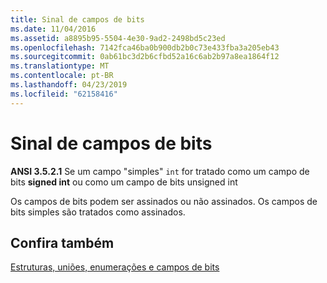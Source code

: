 ```yaml
---
title: Sinal de campos de bits
ms.date: 11/04/2016
ms.assetid: a8895b95-5504-4e30-9ad2-2498bd5c23ed
ms.openlocfilehash: 7142fca46ba0b900db2b0c73e433fba3a205eb43
ms.sourcegitcommit: 0ab61bc3d2b6cfbd52a16c6ab2b97a8ea1864f12
ms.translationtype: MT
ms.contentlocale: pt-BR
ms.lasthandoff: 04/23/2019
ms.locfileid: "62158416"
---
```

# <a name="sign-of-bit-fields"></a>Sinal de campos de bits

**ANSI 3.5.2.1** Se um campo "simples" `int` for tratado como um campo de bits **signed int** ou como um campo de bits unsigned int

Os campos de bits podem ser assinados ou não assinados. Os campos de bits simples são tratados como assinados.

## <a name="see-also"></a>Confira também

[Estruturas, uniões, enumerações e campos de bits](../c-language/structures-unions-enumerations-and-bit-fields.md)
